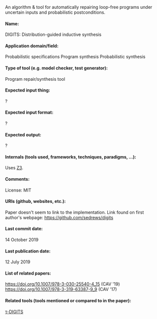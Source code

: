 An algorithm & tool for automatically repairing loop-free programs under uncertain inputs and probabilistic postconditions.

#### Name:
DIGITS: Distribution-guided inductive synthesis

#### Application domain/field:
Probabilistic specifications
Program synthesis
Probabilistic synthesis

#### Type of tool (e.g. model checker, test generator):
Program repair/synthesis tool

#### Expected input thing:
?

#### Expected input format:
?

#### Expected output:
?

#### Internals (tools used, frameworks, techniques, paradigms, ...):
Uses [Z3](Solvers/SMT/Z3.md).

#### Comments:
License: MIT

#### URIs (github, websites, etc.):
Paper doesn't seem to link to the implementation. Link found on first author's webpage: https://github.com/sedrews/digits

#### Last commit date:
14 October 2019

#### Last publication date:
12 July 2019

#### List of related papers:
https://doi.org/10.1007/978-3-030-25540-4_15 (CAV '19)
https://doi.org/10.1007/978-3-319-63387-9_9 (CAV '17)

#### Related tools (tools mentioned or compared to in the paper):
[τ-DIGITS](τ-DIGITS.md)